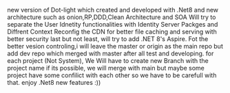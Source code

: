 new version of Dot-light which created and developed with .Net8 and new architecture such as onion,RP,DDD,Clean Architecture and SOA
Will try to separate the User Idnetity functionalities with Identity Server Packges and Diffrent Context 
Reconfig the CDN for better file caching and serving with better security
last but not least, will try to add .NET 8's Aspire.
Fot the better vesion controling,i will leave the master or origin as the main repo  but add dev repo which merged with master after all test and developing.
for each project (Not System), We Will have to create new Branch with the project name 
if its possible, we will merge with main but maybe some project have some confilict with each other so we have to be carefull with that. 
enjoy .Net8 new features :))
